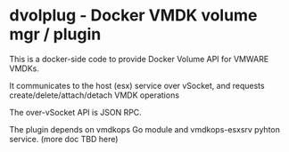 # dvolplug - Docker VMDK volume mgr / plugin

This is a docker-side code to provide Docker Volume API for VMWARE VMDKs.

It communicates to the host (esx) service over vSocket, and requests
 create/delete/attach/detach VMDK operations

The over-vSocket API is JSON RPC.

The plugin depends on vmdkops Go module and vmdkops-esxsrv pyhton service.
(more doc TBD here)
